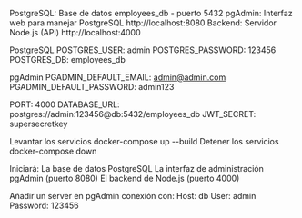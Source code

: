 PostgreSQL: Base de datos employees_db - puerto 5432
pgAdmin: Interfaz web para manejar PostgreSQL http://localhost:8080
Backend: Servidor Node.js (API) http://localhost:4000

PostgreSQL
POSTGRES_USER: admin
POSTGRES_PASSWORD: 123456
POSTGRES_DB: employees_db

pgAdmin
PGADMIN_DEFAULT_EMAIL: admin@admin.com
PGADMIN_DEFAULT_PASSWORD: admin123

PORT: 4000
DATABASE_URL: postgres://admin:123456@db:5432/employees_db
JWT_SECRET: supersecretkey

Levantar los servicios
docker-compose up --build
Detener los servicios
docker-compose down

Iniciará:
La base de datos PostgreSQL
La interfaz de administración pgAdmin (puerto 8080)
El backend de Node.js (puerto 4000)

Añadir un server en pgAdmin conexión con:
Host: db
User: admin
Password: 123456
